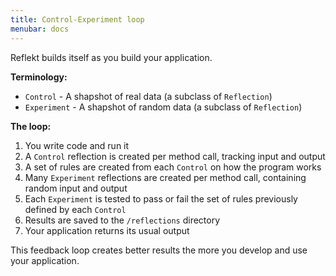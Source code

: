 ```yaml
---
title: Control-Experiment loop
menubar: docs
---
```


Reflekt builds itself as you build your application.

**Terminology:**
* `Control` - A shapshot of real data (a subclass of `Reflection`)
* `Experiment` - A shapshot of random data (a subclass of `Reflection`)

**The loop:**
1. You write code and run it
2. A `Control` reflection is created per method call, tracking input and output
3. A set of rules are created from each `Control` on how the program works
4. Many `Experiment` reflections are created per method call, containing random input and output
5. Each `Experiment` is tested to pass or fail the set of rules previously defined by each `Control`
6. Results are saved to the `/reflections` directory
7. Your application returns its usual output

This feedback loop creates better results the more you develop and use your application.
